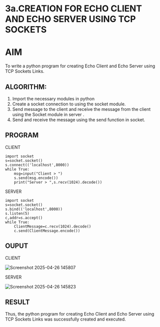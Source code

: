 # 3a.CREATION FOR ECHO CLIENT AND ECHO SERVER USING TCP SOCKETS
# AIM
To write a python program for creating Echo Client and Echo Server using TCP
Sockets Links.
## ALGORITHM:
1. Import the necessary modules in python
2. Create a socket connection to using the socket module.
3. Send message to the client and receive the message from the client using the Socket module in
 server .
4. Send and receive the message using the send function in socket.
## PROGRAM

CLIENT
```
import socket
s=socket.socket()
s.connect(('localhost',8000))
while True:
    msg=input("Client > ")
    s.send(msg.encode())
    print("Server > ",s.recv(1024).decode())
```
SERVER
```
import socket
s=socket.socket()
s.bind(('localhost',8000))
s.listen(5)
c,addr=s.accept()
while True:
    ClientMessage=c.recv(1024).decode()
    c.send(ClientMessage.encode())
```

## OUPUT

CLIENT

![Screenshot 2025-04-26 145807](https://github.com/user-attachments/assets/2ce3897e-b6c3-42ee-9a69-cbd19f65d960)

SERVER

![Screenshot 2025-04-26 145823](https://github.com/user-attachments/assets/ccae2fc7-56a2-4d0f-a3eb-c054c401035a)


## RESULT
Thus, the python program for creating Echo Client and Echo Server using TCP Sockets Links 
was successfully created and executed.
